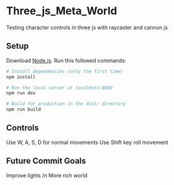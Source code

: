 # Three_js_Meta_World

Testing character controls in three js with raycaster and cannon js

## Setup
Download [Node.js](https://nodejs.org/en/download/).
Run this followed commands:

``` bash
# Install dependencies (only the first time)
npm install

# Run the local server at localhost:8080
npm run dev

# Build for production in the dist/ directory
npm run build
```
## Controls

Use W, A, S, D for normal movements
Use Shift key roll movement

## Future Commit Goals

Improve lights /n
More rich world


